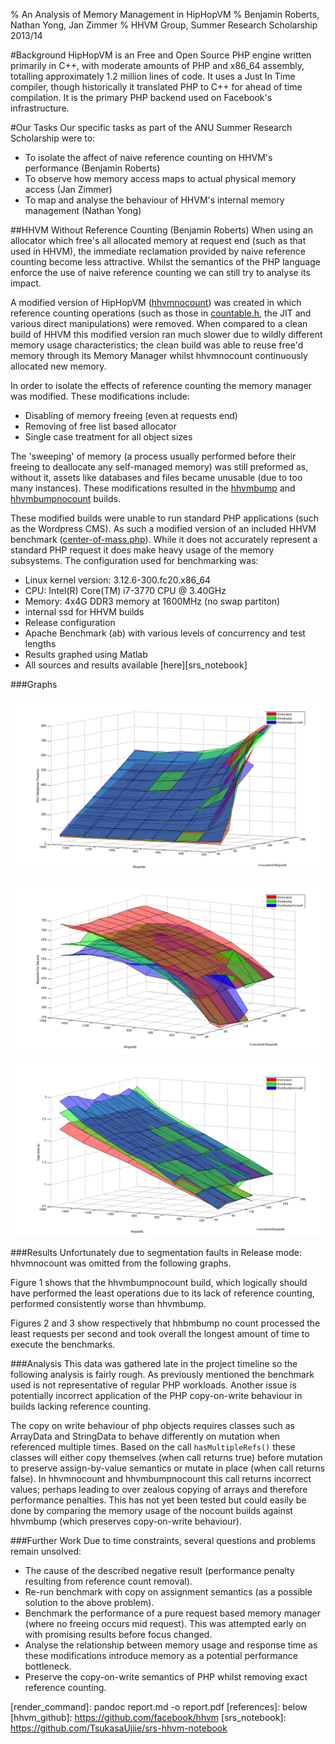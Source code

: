 % An Analysis of Memory Management in HipHopVM
% Benjamin Roberts, Nathan Yong, Jan Zimmer
% HHVM Group, Summer Research Scholarship 2013/14

#Background
HipHopVM is an Free and Open Source PHP engine written primarily in C++, with moderate amounts of PHP and x86_64 assembly, totalling approximately 1.2 million lines of code. It uses a Just In Time compiler, though historically it translated PHP to C++ for ahead of time compilation. It is the primary PHP backend used on Facebook's infrastructure.

#Our Tasks
Our specific tasks as part of the ANU Summer Research Scholarship were to:
 - To isolate the affect of naive reference counting on HHVM's performance (Benjamin Roberts)
 - To observe how memory access maps to actual physical memory access (Jan Zimmer)
 - To map and analyse the behaviour of HHVM's internal memory management (Nathan Yong)
 
##HHVM Without Reference Counting (Benjamin Roberts)
When using an allocator which free's all allocated memory at request end (such as that used in HHVM), the immediate reclamation provided by naive reference counting become less attractive. Whilst the semantics of the PHP language enforce the use of naive reference counting we can still try to analyse its impact.

A modified version of HipHopVM ([hhvmnocount][hhvmnocount]) was created in which reference counting operations (such as those in [countable.h][countable.h], the JIT and various direct manipulations) were removed. When compared to a clean build of HHVM this modified version ran much slower due to wildly different memory usage characteristics; the clean build was able to reuse free'd memory through its Memory Manager whilst hhvmnocount continuously allocated new memory.

In order to isolate the effects of reference counting the memory manager was modified. These modifications include:

- Disabling of memory freeing (even at requests end)
- Removing of free list based allocator
- Single case treatment for all object sizes

The 'sweeping' of memory (a process usually performed before their freeing to deallocate any self-managed memory) was still preformed as, without it, assets like databases and files became unusable (due to too many instances). These modifications resulted in the [hhvmbump][hhvmbump] and [hhvmbumpnocount][hhvmbumpnocount] builds.

These modified builds were unable to run standard PHP applications (such as the Wordpress CMS). As such a modified version of an included HHVM benchmark ([center-of-mass.php][center-of-mass.php]). While it does not accurately represent a standard PHP request it does make heavy usage of the memory subsystems. The configuration used for benchmarking was:

- Linux kernel version: 3.12.6-300.fc20.x86_64
- CPU: Intel(R) Core(TM) i7-3770 CPU @ 3.40GHz
- Memory: 4x4G DDR3 memory at 1600MHz (no swap partiton)
- internal ssd for HHVM builds
- Release configuration
- Apache Benchmark (ab) with various levels of concurrency and test lengths
- Results graphed using Matlab
- All sources and results available [here][srs_notebook]

###Graphs

![Time taken for the quickest 50% of requests to execute (lower is better)](images/percentage_50_surf_graph_s.png "Time taken for the quickest 50% of requests to execute (lower is better)")

![Average requests per second of benchmark (higher is better)](images/request_ps_surf_graph_s.png "Average requests per second of benchmark (higher is better)")

![Total execution time of benchmark (lower is better)](images/total_time_surf_graph_s.png "Total execution time of benchmark (lower is better)")

###Results
Unfortunately due to segmentation faults in Release mode: hhvmnocount was omitted from the following graphs.

Figure 1 shows that the hhvmbumpnocount build, which logically should have performed the least operations due to its lack of reference counting, performed consistently worse than hhvmbump.

Figures 2 and 3 show respectively that hhbmbump no count processed the least requests per second and took overall the longest amount of time to execute the benchmarks.

###Analysis
This data was gathered late in the project timeline so the following analysis is fairly rough. As previously mentioned the benchmark used is not representative of regular PHP workloads. Another issue is potentially incorrect application of the PHP copy-on-write behaviour in builds lacking reference counting.

The copy on write behaviour of php objects requires classes such as ArrayData and StringData to behave differently on mutation when referenced multiple times. Based on the call `hasMultipleRefs()` these classes will either copy themselves (when call returns true) before mutation to preserve assign-by-value semantics or mutate in place (when call returns false). In hhvmnocount and hhvmbumpnocount this call returns incorrect values; perhaps leading to over zealous copying of arrays and therefore performance penalties. This has not yet been tested but could easily be done by comparing the memory usage of the nocount builds against hhvmbump (which preserves copy-on-write behaviour).
 
###Further Work
Due to time constraints, several questions and problems remain unsolved:

 - The cause of the described negative result (performance penalty resulting from reference count removal).
 - Re-run benchmark with copy on assignment semantics (as a possible solution to the above problem).
 - Benchmark the performance of a pure request based memory manager (where no freeing occurs mid request). This was attempted early on with promising results before focus changed.
 - Analyse the relationship between memory usage and response time as these modifications introduce memory as a potential performance bottleneck.
 - Preserve the copy-on-write semantics of PHP whilst removing exact reference counting.


[render_command]: pandoc report.md -o report.pdf
[references]: below
[hhvm_github]: https://github.com/facebook/hhvm
[srs_notebook]: https://github.com/TsukasaUjiie/srs-hhvm-notebook

[code_references]: below
[countable.h]: https://github.com/TsukasaUjiie/hhvm/blob/master/hphp/runtime/base/countable.h
[center-of-mass.php]: https://github.com/TsukasaUjiie/srs-hhvm-notebook/blob/master/refcount_analysis/benchmarks/center-of-mass.php

[repo_branches]: below
[inconsistant_refcounting_commit]: https://github.com/TsukasaUjiie/hhvm/commit/8ed7fcac87a3b9dc9d07078a619c2db1506089b4
[norefcount-master-compare]: https://github.com/TsukasaUjiie/hhvm/compare/master...consistant_refcounting#diff-346a8263f676cff3a20324eb9fb34231R4199
[hhvmclean]: https://github.com/TsukasaUjiie/hhvm/tree/master
[hhvmnocount]: https://github.com/TsukasaUjiie/hhvm/tree/consistant_refcounting
[hhvmbump]: https://github.com/TsukasaUjiie/hhvm/tree/master-bumppoint
[hhvmbumpnocount]: https://github.com/TsukasaUjiie/hhvm/tree/bump-point-no-refcounting
